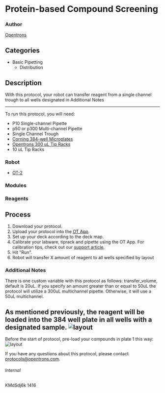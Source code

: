 # Protein-based Compound Screening

### Author
[Opentrons](http://www.opentrons.com/)

## Categories
* Basic Pipetting
    * Distribution

## Description
With this protocol, your robot can transfer reagent from a single channel trough to all wells designated in Additional Notes

---

To run this protocol, you will need:
* P10 Single-channel Pipette
* p50 or p300 Multi-channel Pipette
* Single Channel Trough
* [Corning 384-well Microplates](https://www.sigmaaldrich.com/catalog/product/sigma/cls3575?lang=en&region=US)
* [Opentrons 300 uL Tip Racks](https://shop.opentrons.com/collections/opentrons-tips)
* 10 uL Tip Racks

### Robot
* [OT-2](https://opentrons.com/ot-2)

### Modules

### Reagents

## Process
1. Download your protocol.
2. Upload your protocol into the [OT App](https://opentrons.com/ot-app).
3. Set up your deck according to the deck map.
4. Calibrate your labware, tiprack and pipette using the OT App. For calibration tips, check out our [support article](https://support.opentrons.com/ot-2/getting-started-software-setup/deck-calibration).
5. Hit "Run".
6. Robot will transfer X amount of reagent to all wells specified by layout

### Additional Notes
There is one custom variable with this protocol as follows:
transfer_volume, default is 20uL. If you specify an amount greater than or equal to 50uL the protocol will utilize a 300uL multichannel pipette. Otherwise, it will use a 50uL multichannel.

As mentioned previously, the reagent will be loaded into the 384 well plate in all wells with a designated sample.
![layout](https://s3.amazonaws.com/opentrons-protocol-library-website/custom-README-images/1418-m-joey-lee-at-bioinformatics-institute-astar/plate_layout_384.JPG)
---

Before the start of protocol, pre-load your compounds in plate 1 this way:
![layout](https://s3.amazonaws.com/opentrons-protocol-library-website/custom-README-images/1416-quentis-therapeutics/plate_1.png)

If you have any questions about this protocol, please contact protocols@opentrons.com.

###### Internal
KMdSdj6k
1416
